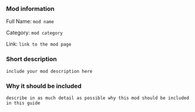 ### Mod information

Full Name: ```mod name```

Category: ```mod category```

Link: ```link to the mod page```

### Short description

```include your mod description here```

### Why it should be included

```describe in as much detail as possible why this mod should be included in this guide```